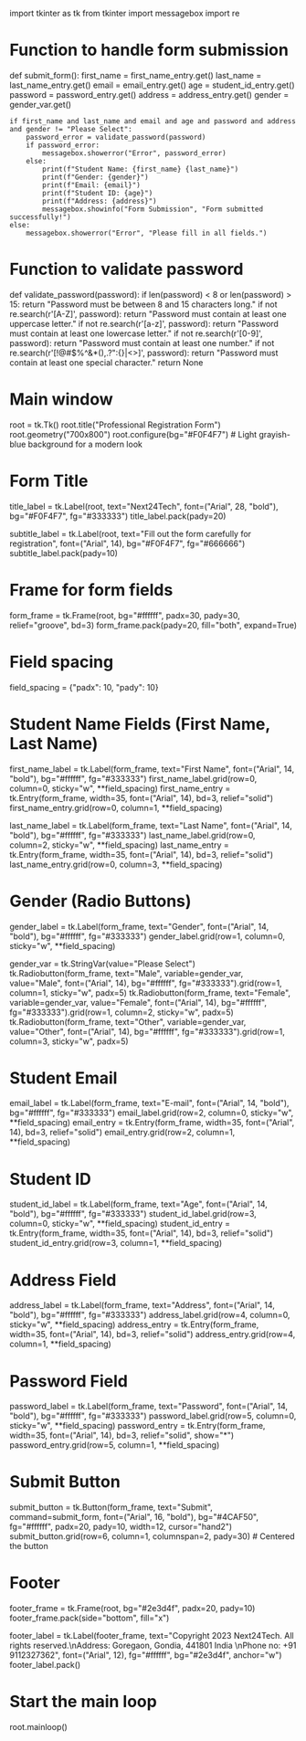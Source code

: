 import tkinter as tk
from tkinter import messagebox
import re

# Function to handle form submission
def submit_form():
    first_name = first_name_entry.get()
    last_name = last_name_entry.get()
    email = email_entry.get()
    age = student_id_entry.get()
    password = password_entry.get()
    address = address_entry.get()
    gender = gender_var.get()

    if first_name and last_name and email and age and password and address and gender != "Please Select":
        password_error = validate_password(password)
        if password_error:
            messagebox.showerror("Error", password_error)
        else:
            print(f"Student Name: {first_name} {last_name}")
            print(f"Gender: {gender}")
            print(f"Email: {email}")
            print(f"Student ID: {age}")
            print(f"Address: {address}")
            messagebox.showinfo("Form Submission", "Form submitted successfully!")
    else:
        messagebox.showerror("Error", "Please fill in all fields.")

# Function to validate password
def validate_password(password):
    if len(password) < 8 or len(password) > 15:
        return "Password must be between 8 and 15 characters long."
    if not re.search(r'[A-Z]', password):
        return "Password must contain at least one uppercase letter."
    if not re.search(r'[a-z]', password):
        return "Password must contain at least one lowercase letter."
    if not re.search(r'[0-9]', password):
        return "Password must contain at least one number."
    if not re.search(r'[!@#$%^&*(),.?\":{}|<>]', password):
        return "Password must contain at least one special character."
    return None

# Main window
root = tk.Tk()
root.title("Professional Registration Form")
root.geometry("700x800")
root.configure(bg="#F0F4F7")  # Light grayish-blue background for a modern look

# Form Title
title_label = tk.Label(root, text="Next24Tech", font=("Arial", 28, "bold"), bg="#F0F4F7", fg="#333333")
title_label.pack(pady=20)

subtitle_label = tk.Label(root, text="Fill out the form carefully for registration", font=("Arial", 14), bg="#F0F4F7", fg="#666666")
subtitle_label.pack(pady=10)

# Frame for form fields
form_frame = tk.Frame(root, bg="#ffffff", padx=30, pady=30, relief="groove", bd=3)
form_frame.pack(pady=20, fill="both", expand=True)

# Field spacing
field_spacing = {"padx": 10, "pady": 10}

# Student Name Fields (First Name, Last Name)
first_name_label = tk.Label(form_frame, text="First Name", font=("Arial", 14, "bold"), bg="#ffffff", fg="#333333")
first_name_label.grid(row=0, column=0, sticky="w", **field_spacing)
first_name_entry = tk.Entry(form_frame, width=35, font=("Arial", 14), bd=3, relief="solid")
first_name_entry.grid(row=0, column=1, **field_spacing)

last_name_label = tk.Label(form_frame, text="Last Name", font=("Arial", 14, "bold"), bg="#ffffff", fg="#333333")
last_name_label.grid(row=0, column=2, sticky="w", **field_spacing)
last_name_entry = tk.Entry(form_frame, width=35, font=("Arial", 14), bd=3, relief="solid")
last_name_entry.grid(row=0, column=3, **field_spacing)

# Gender (Radio Buttons)
gender_label = tk.Label(form_frame, text="Gender", font=("Arial", 14, "bold"), bg="#ffffff", fg="#333333")
gender_label.grid(row=1, column=0, sticky="w", **field_spacing)

gender_var = tk.StringVar(value="Please Select")
tk.Radiobutton(form_frame, text="Male", variable=gender_var, value="Male", font=("Arial", 14), bg="#ffffff", fg="#333333").grid(row=1, column=1, sticky="w", padx=5)
tk.Radiobutton(form_frame, text="Female", variable=gender_var, value="Female", font=("Arial", 14), bg="#ffffff", fg="#333333").grid(row=1, column=2, sticky="w", padx=5)
tk.Radiobutton(form_frame, text="Other", variable=gender_var, value="Other", font=("Arial", 14), bg="#ffffff", fg="#333333").grid(row=1, column=3, sticky="w", padx=5)

# Student Email
email_label = tk.Label(form_frame, text="E-mail", font=("Arial", 14, "bold"), bg="#ffffff", fg="#333333")
email_label.grid(row=2, column=0, sticky="w", **field_spacing)
email_entry = tk.Entry(form_frame, width=35, font=("Arial", 14), bd=3, relief="solid")
email_entry.grid(row=2, column=1, **field_spacing)

# Student ID
student_id_label = tk.Label(form_frame, text="Age", font=("Arial", 14, "bold"), bg="#ffffff", fg="#333333")
student_id_label.grid(row=3, column=0, sticky="w", **field_spacing)
student_id_entry = tk.Entry(form_frame, width=35, font=("Arial", 14), bd=3, relief="solid")
student_id_entry.grid(row=3, column=1, **field_spacing)

# Address Field
address_label = tk.Label(form_frame, text="Address", font=("Arial", 14, "bold"), bg="#ffffff", fg="#333333")
address_label.grid(row=4, column=0, sticky="w", **field_spacing)
address_entry = tk.Entry(form_frame, width=35, font=("Arial", 14), bd=3, relief="solid")
address_entry.grid(row=4, column=1, **field_spacing)

# Password Field
password_label = tk.Label(form_frame, text="Password", font=("Arial", 14, "bold"), bg="#ffffff", fg="#333333")
password_label.grid(row=5, column=0, sticky="w", **field_spacing)
password_entry = tk.Entry(form_frame, width=35, font=("Arial", 14), bd=3, relief="solid", show="*")
password_entry.grid(row=5, column=1, **field_spacing)

# Submit Button
submit_button = tk.Button(form_frame, text="Submit", command=submit_form, font=("Arial", 16, "bold"), 
                          bg="#4CAF50", fg="#ffffff", padx=20, pady=10, width=12, cursor="hand2")
submit_button.grid(row=6, column=1, columnspan=2, pady=30)  # Centered the button

# Footer
footer_frame = tk.Frame(root, bg="#2e3d4f", padx=20, pady=10)
footer_frame.pack(side="bottom", fill="x")

footer_label = tk.Label(footer_frame, text="Copyright 2023 Next24Tech. All rights reserved.\nAddress: Goregaon, Gondia, 441801 India \nPhone no: +91 9112327362", 
                        font=("Arial", 12), fg="#ffffff", bg="#2e3d4f", anchor="w")
footer_label.pack()

# Start the main loop
root.mainloop()
